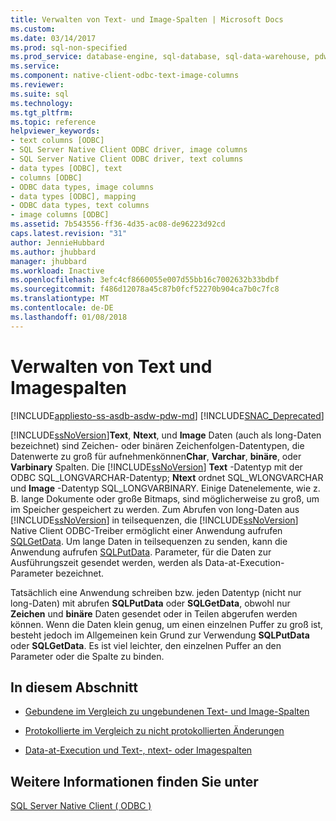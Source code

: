 ```yaml
---
title: Verwalten von Text- und Image-Spalten | Microsoft Docs
ms.custom: 
ms.date: 03/14/2017
ms.prod: sql-non-specified
ms.prod_service: database-engine, sql-database, sql-data-warehouse, pdw
ms.service: 
ms.component: native-client-odbc-text-image-columns
ms.reviewer: 
ms.suite: sql
ms.technology: 
ms.tgt_pltfrm: 
ms.topic: reference
helpviewer_keywords:
- text columns [ODBC]
- SQL Server Native Client ODBC driver, image columns
- SQL Server Native Client ODBC driver, text columns
- data types [ODBC], text
- columns [ODBC]
- ODBC data types, image columns
- data types [ODBC], mapping
- ODBC data types, text columns
- image columns [ODBC]
ms.assetid: 7b543556-ff36-4d35-ac08-de96223d92cd
caps.latest.revision: "31"
author: JennieHubbard
ms.author: jhubbard
manager: jhubbard
ms.workload: Inactive
ms.openlocfilehash: 3efc4cf8660055e007d55bb16c7002632b33bdbf
ms.sourcegitcommit: f486d12078a45c87b0fcf52270b904ca7b0c7fc8
ms.translationtype: MT
ms.contentlocale: de-DE
ms.lasthandoff: 01/08/2018
---
```

# <a name="managing-text-and-image-columns"></a>Verwalten von Text und Imagespalten
[!INCLUDE[appliesto-ss-asdb-asdw-pdw-md](../../includes/appliesto-ss-asdb-asdw-pdw-md.md)]
[!INCLUDE[SNAC_Deprecated](../../includes/snac-deprecated.md)]

  [!INCLUDE[ssNoVersion](../../includes/ssnoversion-md.md)]**Text**, **Ntext**, und **Image** Daten (auch als long-Daten bezeichnet) sind Zeichen- oder binären Zeichenfolgen-Datentypen, die Datenwerte zu groß für aufnehmenkönnen**Char**, **Varchar**, **binäre**, oder **Varbinary** Spalten. Die [!INCLUDE[ssNoVersion](../../includes/ssnoversion-md.md)] **Text** -Datentyp mit der ODBC SQL_LONGVARCHAR-Datentyp; **Ntext** ordnet SQL_WLONGVARCHAR und **Image** -Datentyp SQL_LONGVARBINARY. Einige Datenelemente, wie z. B. lange Dokumente oder große Bitmaps, sind möglicherweise zu groß, um im Speicher gespeichert zu werden. Zum Abrufen von long-Daten aus [!INCLUDE[ssNoVersion](../../includes/ssnoversion-md.md)] in teilsequenzen, die [!INCLUDE[ssNoVersion](../../includes/ssnoversion-md.md)] Native Client ODBC-Treiber ermöglicht einer Anwendung aufrufen [SQLGetData](../../relational-databases/native-client-odbc-api/sqlgetdata.md). Um lange Daten in teilsequenzen zu senden, kann die Anwendung aufrufen [SQLPutData](../../relational-databases/native-client-odbc-api/sqlputdata.md). Parameter, für die Daten zur Ausführungszeit gesendet werden, werden als Data-at-Execution-Parameter bezeichnet.  
  
 Tatsächlich eine Anwendung schreiben bzw. jeden Datentyp (nicht nur long-Daten) mit abrufen **SQLPutData** oder **SQLGetData**, obwohl nur **Zeichen** und  **binäre** Daten gesendet oder in Teilen abgerufen werden können. Wenn die Daten klein genug, um einen einzelnen Puffer zu groß ist, besteht jedoch im Allgemeinen kein Grund zur Verwendung **SQLPutData** oder **SQLGetData**. Es ist viel leichter, den einzelnen Puffer an den Parameter oder die Spalte zu binden.  
  
## <a name="in-this-section"></a>In diesem Abschnitt  
  
-   [Gebundene im Vergleich zu ungebundenen Text- und Image-Spalten](../../relational-databases/native-client-odbc-text-image-columns/bound-vs-unbound-text-and-image-columns.md)  
  
-   [Protokollierte im Vergleich zu nicht protokollierten Änderungen](../../relational-databases/native-client-odbc-text-image-columns/logged-vs-unlogged-modifications.md)  
  
-   [Data-at-Execution und Text-, ntext- oder Imagespalten](../../relational-databases/native-client-odbc-text-image-columns/data-at-execution-and-text-ntext-or-image-columns.md)  
  
## <a name="see-also"></a>Weitere Informationen finden Sie unter  
 [SQL Server Native Client &#40; ODBC &#41;](../../relational-databases/native-client/odbc/sql-server-native-client-odbc.md)  
  
  
